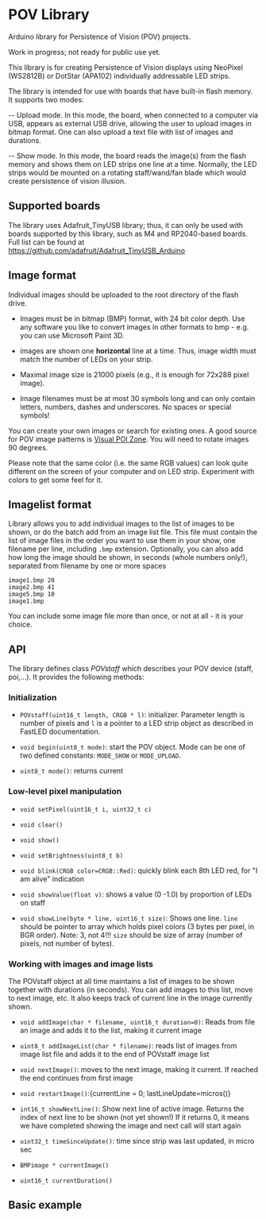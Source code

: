 # POV Library
Arduino library for Persistence of Vision (POV) projects.

Work in progress; not ready for public use yet.


This library is for creating Persistence of Vision displays using NeoPixel (WS2812B)
or DotStar (APA102) individually addressable LED strips.

The library  is intended for use with boards that have built-in flash memory.
It supports two modes:

 -- Upload mode. In this mode, the board, when connected to a computer via USB,
   appears as external USB drive, allowing the user to upload images in bitmap
   format. One can also upload a text file with list of images and durations.

-- Show mode. In this mode, the board reads the image(s) from the flash memory
   and shows them on LED strips one line at a time. Normally, the LED strips
   would be mounted on a rotating staff/wand/fan blade which would create
   persistence of vision illusion.

## Supported boards

The library uses Adafruit_TinyUSB library; thus, it can only be used with
boards supported by this library, such as M4 and RP2040-based boards. Full
list can be found at https://github.com/adafruit/Adafruit_TinyUSB_Arduino



## Image format
Individual images should be uploaded to the root directory of the flash drive.

* Images must be in bitmap (BMP) format, with 24 bit color depth. Use any
  software you like to convert images in other formats to bmp - e.g. you can use
  Microsoft Paint 3D.

* images are shown one **horizontal** line at a time. Thus, image width must
  match the number of LEDs on your strip.

* Maximal image size is 21000 pixels (e.g., it is enough for  72x288 pixel image).

* Image filenames must be at most 30 symbols long and can only contain letters,
  numbers, dashes and underscores. No spaces or special symbols!

You can create your own images or search for existing ones.  A good source for
POV image patterns is [Visual  POI Zone](https://visualpoi.zone/patterns/).
You will  need to rotate images 90 degrees.


Please note that the same color (i.e. the same RGB values) can look quite
different on the screen of your computer and on LED strip. Experiment with
colors to get some feel for it.


## Imagelist format

Library allows you to add individual images to the list of images to be shown,
or do the batch add from an image list file. This file  must contain the
 list of image files in the order you want
to use them in your show, one filename per line, including `.bmp` extension.
Optionally, you can also add how long the image should be shown, in seconds
(whole numbers only!), separated from  filename by one or more spaces
```
image1.bmp 20
image2.bmp 41
image5.bmp 10
image1.bmp
```
You can include some image file more than once, or not at all - it is your
choice.

## API

The library defines class *POVstaff* which describes your POV device (staff, poi,...).
It provides the following methods:

### Initialization

* `POVstaff(uint16_t length, CRGB * l)`: initializer. Parameter length is
  number of pixels and `l` is a pointer to a LED strip object as described in
  FastLED documentation.     

* `void begin(uint8_t mode)`: start the POV object. Mode can be one of two defined constants:
  `MODE_SHOW` or `MODE_UPLOAD`.

* `uint8_t mode()`: returns current

### Low-level pixel manipulation

* `void setPixel(uint16_t i, uint32_t c)`

* `void clear()`

* `void show()`

* `void setBrightness(uint8_t b)`

* `void blink(CRGB color=CRGB::Red)`: quickly blink each 8th LED red, for "I am alive" indication


* `void showValue(float v)`: shows a value (0 -1.0) by proportion of LEDs on staff

* `void showLine(byte * line, uint16_t size)`: Shows one line. `line` should be
  pointer to array which holds  pixel colors (3 bytes per pixel, in BGR order).
  Note: 3, not 4!!!  `size` should be size of array (number of pixels, not number of bytes).

### Working with images and image lists

The POVstaff object at all time maintains a list of images to be shown together
with durations (in seconds). You can add images to this list, move to next image,
etc. It also keeps track of current line in the image currently shown.

* `void addImage(char * filename, uint16_t duration=0)`:
  Reads from file an image and adds it to  the list, making it current
  image

* `uint8_t addImageList(char * filename)`: reads list of images from image list
  file and adds it to the end of POVstaff  image list

* `void nextImage()`: moves to the next image, making it current. If reached the end
  continues from first image


* `void restartImage()`:{currentLine = 0; lastLineUpdate=micros()}

* `int16_t showNextLine()`:  Show next line of active image.
   Returns the index of next line to be shown (not yet shown!)
   If it returns 0, it means we have completed showing the image and
    next call will start again


* `uint32_t timeSinceUpdate()`: time since strip was last updated, in micro sec


* `BMPimage * currentImage()`

* `uint16_t currentDuration()`


## Basic example
